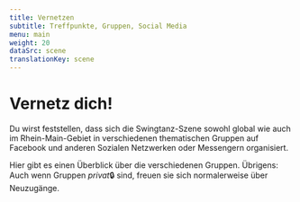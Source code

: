 ```yaml
---
title: Vernetzen
subtitle: Treffpunkte, Gruppen, Social Media
menu: main
weight: 20
dataSrc: scene
translationKey: scene
---
```


# Vernetz dich!

Du wirst feststellen, dass sich die Swingtanz-Szene sowohl global wie auch im Rhein-Main-Gebiet in verschiedenen thematischen Gruppen auf Facebook und anderen Sozialen Netzwerken oder Messengern organisiert.

Hier gibt es einen Überblick über die verschiedenen Gruppen. Übrigens: Auch wenn Gruppen *privat*🔒 sind, freuen sie sich normalerweise über Neuzugänge.